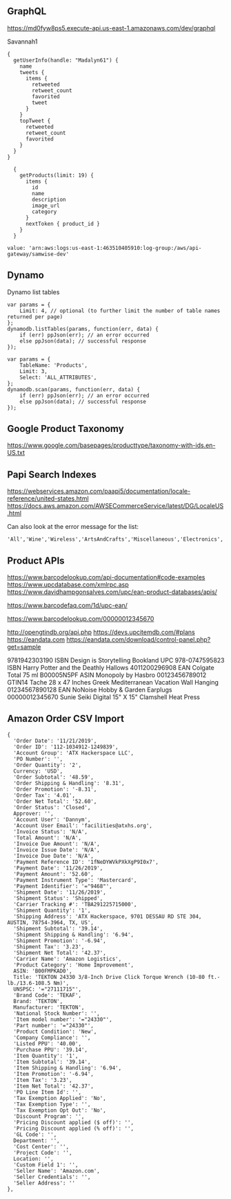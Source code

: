 

## GraphQL

https://md0fyw8ps5.execute-api.us-east-1.amazonaws.com/dev/graphql

Savannah1

```
{
  getUserInfo(handle: "Madalyn61") {
    name
    tweets {
      items {
        retweeted
        retweet_count
        favorited
        tweet
      }
    }
    topTweet {
      retweeted
      retweet_count
      favorited
    }
  }
}
```

```
  {
    getProducts(limit: 19) {
      items {
        id
        name
        description
        image_url
        category
      }
      nextToken { product_id }
    }
  }
```

```
value: 'arn:aws:logs:us-east-1:463510405910:log-group:/aws/api-gateway/samwise-dev'
```

## Dynamo

Dynamo list tables

```
var params = {
    Limit: 4, // optional (to further limit the number of table names returned per page)
};
dynamodb.listTables(params, function(err, data) {
    if (err) ppJson(err); // an error occurred
    else ppJson(data); // successful response
});
```

```
var params = {
    TableName: 'Products',
    Limit: 3,
    Select: 'ALL_ATTRIBUTES',
};
dynamodb.scan(params, function(err, data) {
    if (err) ppJson(err); // an error occurred
    else ppJson(data); // successful response
});
```

## Google Product Taxonomy

https://www.google.com/basepages/producttype/taxonomy-with-ids.en-US.txt

## Papi Search Indexes

https://webservices.amazon.com/paapi5/documentation/locale-reference/united-states.html
https://docs.aws.amazon.com/AWSECommerceService/latest/DG/LocaleUS.html

Can also look at the error message for the list:

```  
'All','Wine','Wireless','ArtsAndCrafts','Miscellaneous','Electronics','Jewelry','MobileApps','Photo','Shoes','KindleStore','Automotive','MusicalInstruments','DigitalMusic','GiftCards','FashionBaby','FashionGirls','GourmetFood','HomeGarden','MusicTracks','UnboxVideo','FashionWomen','VideoGames','FashionMen','Kitchen','Video','Software','Beauty','Grocery',,'FashionBoys','Industrial','PetSupplies','OfficeProducts','Magazines','Watches','Luggage','OutdoorLiving','Toys','SportingGoods','PCHardware','Movies','Books','Collectibles','VHS','MP3Downloads','Fashion','Tools','Baby','Apparel','Marketplace','DVD','Appliances','Music','LawnAndGarden','WirelessAccessories','Blended','HealthPersonalCare','Classical'
```

## Product APIs

https://www.barcodelookup.com/api-documentation#code-examples
https://www.upcdatabase.com/xmlrpc.asp
https://www.davidhampgonsalves.com/upc/ean-product-databases/apis/

https://www.barcodefaq.com/1d/upc-ean/

https://www.barcodelookup.com/00000012345670

http://opengtindb.org/api.php
https://devs.upcitemdb.com/#plans
https://eandata.com
https://eandata.com/download/control-panel.php?get=sample


9781942303190  ISBN Design is Storytelling Bookland UPC
978-0747595823 ISBN Harry Potter and the Deathly Hallows
4011200296908  EAN  Colgate Total 75 ml 
B00005N5PF     ASIN Monopoly by Hasbro
00123456789012 GTIN14 Tache 28 x 47 Inches Greek Mediterranean Vacation Wall Hanging
01234567890128 EAN NoNoise Hobby & Garden Earplugs
00000012345670 Sunie Seiki Digital 15" X 15" Clamshell Heat Press



## Amazon Order CSV Import

    {
      '﻿Order Date': '11/21/2019',
      'Order ID': '112-1034912-1249839',
      'Account Group': 'ATX Hackerspace LLC',
      'PO Number': '',
      'Order Quantity': '2',
      Currency: 'USD',
      'Order Subtotal': '48.59',
      'Order Shipping & Handling': '8.31',
      'Order Promotion': '-8.31',
      'Order Tax': '4.01',
      'Order Net Total': '52.60',
      'Order Status': 'Closed',
      Approver: '',
      'Account User': 'Dannym',
      'Account User Email': 'facilities@atxhs.org',
      'Invoice Status': 'N/A',
      'Total Amount': 'N/A',
      'Invoice Due Amount': 'N/A',
      'Invoice Issue Date': 'N/A',
      'Invoice Due Date': 'N/A',
      'Payment Reference ID': '1fNeDYWVkPXkXgP9I0x7',
      'Payment Date': '11/26/2019',
      'Payment Amount': '52.60',
      'Payment Instrument Type': 'Mastercard',
      'Payment Identifier': '="9468"',
      'Shipment Date': '11/26/2019',
      'Shipment Status': 'Shipped',
      'Carrier Tracking #': 'TBA291225715000',
      'Shipment Quantity': '1',
      'Shipping Address': 'ATX Hackerspace, 9701 DESSAU RD STE 304, AUSTIN, 78754-3964, TX, US',
      'Shipment Subtotal': '39.14',
      'Shipment Shipping & Handling': '6.94',
      'Shipment Promotion': '-6.94',
      'Shipment Tax': '3.23',
      'Shipment Net Total': '42.37',
      'Carrier Name': 'Amazon Logistics',
      'Product Category': 'Home Improvement',
      ASIN: 'B00FMPKAD0',
      Title: 'TEKTON 24330 3/8-Inch Drive Click Torque Wrench (10-80 ft.-lb./13.6-108.5 Nm)',
      UNSPSC: '="27111715"',
      'Brand Code': 'TEKAF',
      Brand: 'TEKTON',
      Manufacturer: 'TEKTON',
      'National Stock Number': '',
      'Item model number': '="24330"',
      'Part number': '="24330"',
      'Product Condition': 'New',
      'Company Compliance': '',
      'Listed PPU': '40.00',
      'Purchase PPU': '39.14',
      'Item Quantity': '1',
      'Item Subtotal': '39.14',
      'Item Shipping & Handling': '6.94',
      'Item Promotion': '-6.94',
      'Item Tax': '3.23',
      'Item Net Total': '42.37',
      'PO Line Item Id': '',
      'Tax Exemption Applied': 'No',
      'Tax Exemption Type': '',
      'Tax Exemption Opt Out': 'No',
      'Discount Program': '',
      'Pricing Discount applied ($ off)': '',
      'Pricing Discount applied (% off)': '',
      'GL Code': '',
      Department: '',
      'Cost Center': '',
      'Project Code': '',
      Location: '',
      'Custom Field 1': '',
      'Seller Name': 'Amazon.com',
      'Seller Credentials': '',
      'Seller Address': ''
    },
